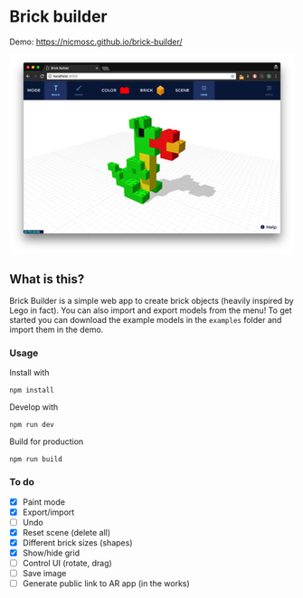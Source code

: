 # Brick builder

Demo: https://nicmosc.github.io/brick-builder/

![screenshot](/examples/screenshot.png "Screenshot")

## What is this?
Brick Builder is a simple web app to create brick objects (heavily inspired by Lego in fact). You can also import and export models from the menu! To get started you can download the example models in the `examples` folder and import them in the demo.

### Usage
Install with
```
npm install
```

Develop with
```
npm run dev
```

Build for production
```
npm run build
```


### To do
- [x] Paint mode
- [x] Export/import
- [ ] Undo
- [x] Reset scene (delete all)
- [x] Different brick sizes (shapes)
- [x] Show/hide grid
- [ ] Control UI (rotate, drag)
- [ ] Save image
- [ ] Generate public link to AR app (in the works)
